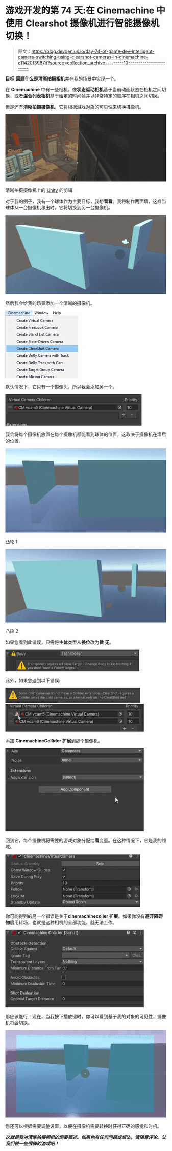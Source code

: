 # 游戏开发的第 74 天:在 Cinemachine 中使用 Clearshot 摄像机进行智能摄像机切换！

> 原文：<https://blog.devgenius.io/day-74-of-game-dev-intelligent-camera-switching-using-clearshot-cameras-in-cinemachine-c11420f3987d?source=collection_archive---------10----------------------->

**目标:**回顾什么是**清晰拍摄相机**并在我的场景中实现一个。

在 **Cinemachine** 中有一些相机，像**状态驱动相机**基于当前动画状态在相机之间切换，或者**混合列表相机**基于给定的时间帧并以非常特定的顺序在相机之间切换。

但是还有**清晰拍摄摄像机**，它将根据游戏对象的可见性来切换摄像机。

![](img/49b21adc40d796fb2b9b5da1c9c331ec.png)

清晰拍摄摄像机上的 [Unity](https://www.youtube.com/watch?v=I9w-agFYZ3I) 的剪辑

对于我的例子，我有一个球体作为主要目标，我想**看看**。我将制作两面墙，这样当球体从一台摄像机移出时，它将切换到另一台摄像机。

![](img/d1a4e52152bda6c60c55ffe090316759.png)

然后我会给我的场景添加一个清晰的摄像机。

![](img/c31988012e25ec38046575a34449cd01.png)

默认情况下，它只有一个摄像头，所以我会添加另一个。

![](img/0ac797c1c3c56a409fc671f3300be21c.png)

我会将每个摄像机放置在每个摄像机都能看到球体的位置，这取决于摄像机在墙后的位置。

![](img/0d63e2bf320996620eba6adee3a9d5f3.png)

凸轮 1

![](img/5f329b8820cbe331a93c4c6f16c6d4c6.png)

凸轮 2

如果您看到此错误，只需将**主体**类型从**换位**改为**做** **无**。

![](img/8a081508ef9390cfd7019fcf570853d4.png)

此外，如果您遇到以下错误:

![](img/2db92ec5208caf28f25d2eb3128268c4.png)![](img/57f8419d1c41f4d58135ef68bb108932.png)

添加 **CinemachineCollider 扩展**到那个摄像机。

![](img/fc8fabf0ed75e8f6f53457933da9398c.png)

回到它，每个摄像机将需要的游戏对象分配给**看**变量。在这种情况下，它是我的领域。

![](img/1d61528aa76da467a4b88dd2993bab78.png)

你可能得到的另一个错误是关于**cinemachinecoller 扩展**。如果你没有**避开障碍物**启用转场，也就是这种相机的全部功能，就无法工作。

![](img/fc920949b5f554deaa5f177256fa0169.png)

那应该能行！现在，当我按下播放键时，你可以看到基于我的对象的可见性，摄像机将会切换。

![](img/7ca5d481c5a52de96f79f698a9d0912e.png)

您还可以根据需要调整设置，以便在摄像机需要转换时获得正确的感觉和时机。

***这就是我对清晰拍摄相机的简要概述。如果你有任何问题或想法，请随意评论。让我们做一些很棒的游戏吧！***